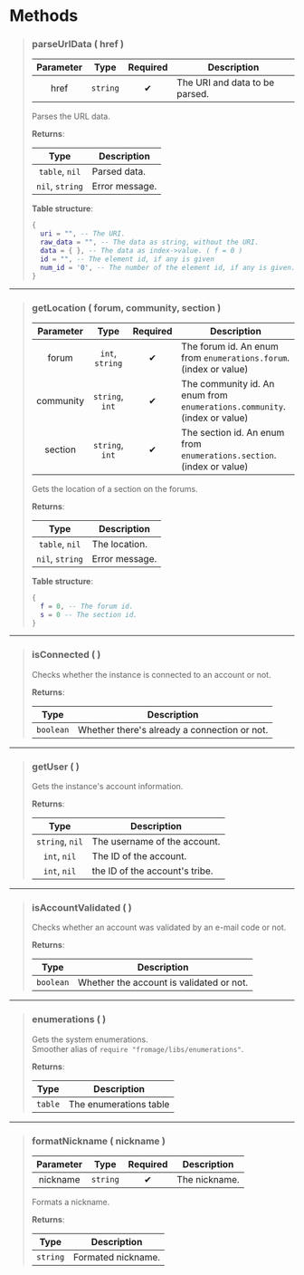 # Methods
>### parseUrlData ( href )
>| Parameter | Type | Required | Description |
>| :-: | :-: | :-: | - |
>| href | `string` | ✔ | The URI and data to be parsed. |
>
>Parses the URL data.
>
>**Returns**:
>
>| Type | Description |
>| :-: | - |
>| `table`, `nil` | Parsed data. |
>| `nil`, `string` | Error message. |
>
>**Table structure**:
>```Lua
>{
>	uri = "", -- The URI.
>	raw_data = "", -- The data as string, without the URI.
>	data = { }, -- The data as index->value. ( f = 0 )
>	id = "", -- The element id, if any is given
>	num_id = '0', -- The number of the element id, if any is given. (Still a string)
>}
>```
---
>### getLocation ( forum, community, section )
>| Parameter | Type | Required | Description |
>| :-: | :-: | :-: | - |
>| forum | `int`, `string` | ✔ | The forum id. An enum from `enumerations.forum`. (index or value) |
>| community | `string`, `int` | ✔ | The community id. An enum from `enumerations.community`. (index or value) |
>| section | `string`, `int` | ✔ | The section id. An enum from `enumerations.section`. (index or value) |
>
>Gets the location of a section on the forums.
>
>**Returns**:
>
>| Type | Description |
>| :-: | - |
>| `table`, `nil` | The location. |
>| `nil`, `string` | Error message. |
>
>**Table structure**:
>```Lua
>{
>	f = 0, -- The forum id.
>	s = 0 -- The section id.
>}
>```
---
>### isConnected (  )
>
>Checks whether the instance is connected to an account or not.
>
>**Returns**:
>
>| Type | Description |
>| :-: | - |
>| `boolean` | Whether there's already a connection or not. |
>
---
>### getUser (  )
>
>Gets the instance's account information.
>
>**Returns**:
>
>| Type | Description |
>| :-: | - |
>| `string`, `nil` | The username of the account. |
>| `int`, `nil` | The ID of the account. |
>| `int`, `nil` | the ID of the account's tribe. |
>
---
>### isAccountValidated (  )
>
>Checks whether an account was validated by an e-mail code or not.
>
>**Returns**:
>
>| Type | Description |
>| :-: | - |
>| `boolean` | Whether the account is validated or not. |
>
---
>### enumerations (  )
>
>Gets the system enumerations.<br>
>Smoother alias of `require "fromage/libs/enumerations"`.
>
>**Returns**:
>
>| Type | Description |
>| :-: | - |
>| `table` | The enumerations table |
>
---
>### formatNickname ( nickname )
>| Parameter | Type | Required | Description |
>| :-: | :-: | :-: | - |
>| nickname | `string` | ✔ | The nickname. |
>
>Formats a nickname.
>
>**Returns**:
>
>| Type | Description |
>| :-: | - |
>| `string` | Formated nickname. |
>
